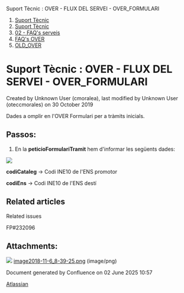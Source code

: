 Suport Tècnic : OVER - FLUX DEL SERVEI - OVER\_FORMULARI  

1.  [Suport Tècnic](index.md)
2.  [Suport Tècnic](13893782.md)
3.  [02 - FAQ's serveis](26313393.md)
4.  [FAQ's OVER](28705589.md)
5.  [OLD\_OVER](OLD_OVER_41522665.md)

Suport Tècnic : OVER - FLUX DEL SERVEI - OVER\_FORMULARI
========================================================

Created by Unknown User (cmoralea), last modified by Unknown User (oteccmorales) on 30 October 2019

Dades a omplir en l'OVER Formulari per a tràmits inicials.

Passos:
-------

1.  En la **peticioFormulariTramit** hem d'informar les següents dades:

  

![](attachments/26313623/26317226.png)

**codiCataleg** → Codi INE10 de l'ENS promotor

**codiEns** → Codi INE10 de l'ENS destí

  

Related articles
----------------

  

Related issues

FP#232096

Attachments:
------------

![](images/icons/bullet_blue.gif) [image2018-11-6\_8-39-25.png](attachments/26313623/26317226.png) (image/png)  

Document generated by Confluence on 02 June 2025 10:57

[Atlassian](http://www.atlassian.com/)